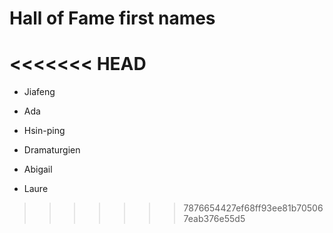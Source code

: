 # Hall of Fame first names
<<<<<<< HEAD
=======
* Jiafeng

* Ada
* Hsin-ping
* Dramaturgien
* Abigail
* Laure
>>>>>>> 7876654427ef68ff93ee81b705067eab376e55d5
